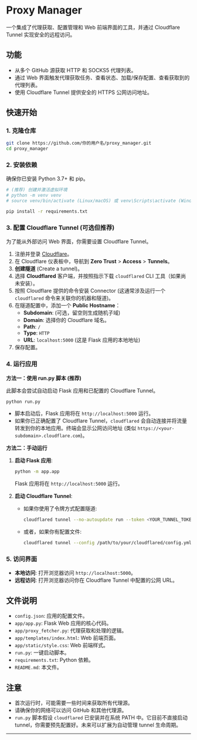 # Proxy Manager

一个集成了代理获取、配置管理和 Web 前端界面的工具，并通过 Cloudflare Tunnel 实现安全的远程访问。

## 功能

*   从多个 GitHub 源获取 HTTP 和 SOCKS5 代理列表。
*   通过 Web 界面触发代理获取任务、查看状态、加载/保存配置、查看获取到的代理列表。
*   使用 Cloudflare Tunnel 提供安全的 HTTPS 公网访问地址。

## 快速开始

### 1. 克隆仓库

```bash
git clone https://github.com/你的用户名/proxy_manager.git
cd proxy_manager
```

### 2. 安装依赖

确保你已安装 Python 3.7+ 和 pip。

```bash
# (推荐) 创建并激活虚拟环境
# python -m venv venv
# source venv/bin/activate (Linux/macOS) 或 venv\Scripts\activate (Windows)

pip install -r requirements.txt
```

### 3. 配置 Cloudflare Tunnel (可选但推荐)

为了能从外部访问 Web 界面，你需要设置 Cloudflare Tunnel。

1.  注册并登录 [Cloudflare](https://www.cloudflare.com/)。
2.  在 Cloudflare 仪表板中，导航到 **Zero Trust** > **Access** > **Tunnels**。
3.  **创建隧道** (Create a tunnel)。
4.  选择 **Cloudflared** 客户端，并按照指示下载 `cloudflared` CLI 工具（如果尚未安装）。
5.  按照 Cloudflare 提供的命令安装 Connector (这通常涉及运行一个 `cloudflared` 命令来关联你的机器和隧道)。
6.  在隧道配置中，添加一个 **Public Hostname**：
    *   **Subdomain**: (可选，留空则生成随机子域)
    *   **Domain**: 选择你的 Cloudflare 域名。
    *   **Path**: `/`
    *   **Type**: `HTTP`
    *   **URL**: `localhost:5000` (这是 Flask 应用的本地地址)
7.  保存配置。

### 4. 运行应用

**方法一：使用 run.py 脚本 (推荐)**

此脚本会尝试自动启动 Flask 应用和已配置的 Cloudflare Tunnel。

```bash
python run.py
```

*   脚本启动后，Flask 应用将在 `http://localhost:5000` 运行。
*   如果你已正确配置了 Cloudflare Tunnel，`cloudflared` 会自动连接并将流量转发到你的本地应用。终端会显示公网访问地址 (类似 `https://<your-subdomain>.cloudflare.com`)。

**方法二：手动运行**

1.  **启动 Flask 应用**:
    ```bash
    python -m app.app
    ```
    Flask 应用将在 `http://localhost:5000` 运行。

2.  **启动 Cloudflare Tunnel**:
    *   如果你使用了令牌方式配置隧道:
        ```bash
        cloudflared tunnel --no-autoupdate run --token <YOUR_TUNNEL_TOKEN>
        ```
    *   或者，如果你有配置文件:
        ```bash
        cloudflared tunnel --config /path/to/your/cloudflared/config.yml run
        ```

### 5. 访问界面

*   **本地访问**: 打开浏览器访问 `http://localhost:5000`。
*   **远程访问**: 打开浏览器访问你在 Cloudflare Tunnel 中配置的公网 URL。

## 文件说明

*   `config.json`: 应用的配置文件。
*   `app/app.py`: Flask Web 应用的核心代码。
*   `app/proxy_fetcher.py`: 代理获取和处理的逻辑。
*   `app/templates/index.html`: Web 前端页面。
*   `app/static/style.css`: Web 前端样式。
*   `run.py`: 一键启动脚本。
*   `requirements.txt`: Python 依赖。
*   `README.md`: 本文件。

## 注意

*   首次运行时，可能需要一些时间来获取所有代理源。
*   请确保你的网络可以访问 GitHub 和其他代理源。
*   `run.py` 脚本假设 `cloudflared` 已安装并在系统 PATH 中。它目前不直接启动 tunnel，你需要预先配置好。未来可以扩展为自动管理 tunnel 生命周期。

---
